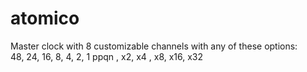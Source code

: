 # atomico<br>
Master clock with 8 customizable channels with any of these options:<br>
48, 24, 16, 8,  4,  2,  1 ppqn , x2, x4 , x8, x16, x32<br>
